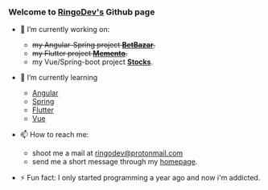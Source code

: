 ### Welcome to [RingoDev's](https://ringodev.com) Github page

* 🔭 I’m currently working on:
  * ~~my Angular-Spring project [**BetBazar**](https://github.com/RingoDev/BetBazar).~~
  * ~~my Flutter project [**Memento**](https://github.com/RingoDev/Memento).~~
  * my Vue/Spring-boot project [**Stocks**](https://github.com/RingoDev/stocks).
* 🌱 I’m currently learning 
  * [Angular](https://angular.io)
  * [Spring](https://spring.io)
  * [Flutter](https://flutter.dev)
  * [Vue](https://vuejs.org/)
* 📫 How to reach me:
  * shoot me a mail at ringodev@protonmail.com 
  * send me a short message through my [homepage](https://ringodev.com).
  
* ⚡ Fun fact: I only started programming a year ago and now i'm addicted.
